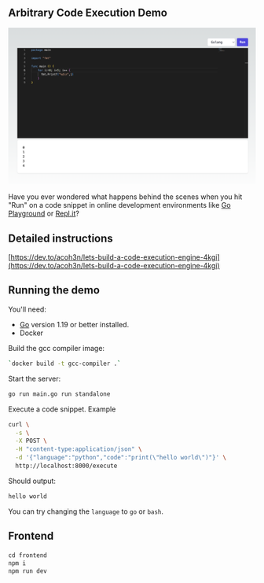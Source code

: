 ## Arbitrary Code Execution Demo

![screenshot](screenshot.png "screenshot")

Have you ever wondered what happens behind the scenes when you hit "Run" on a code snippet in online development environments like [Go Playground](https://go.dev/play/) or [Repl.it](https://replit.com/)?

## Detailed instructions 

[https://dev.to/acoh3n/lets-build-a-code-execution-engine-4kgi](https://dev.to/acoh3n/lets-build-a-code-execution-engine-4kgi)

## Running the demo

You'll need:

- [Go](https://golang.org/) version 1.19 or better installed.
- Docker 

Build the gcc compiler image:

```bash
`docker build -t gcc-compiler .`
```


Start the server:

```bash
go run main.go run standalone
```

Execute a code snippet. Example

```bash
curl \
  -s \
  -X POST \
  -H "content-type:application/json" \
  -d '{"language":"python","code":"print(\"hello world\")"}' \
  http://localhost:8000/execute
```

Should output:

```bash
hello world
```

You can try changing the `language` to `go` or `bash`.

## Frontend 

```shell
cd frontend
npm i
npm run dev
```


